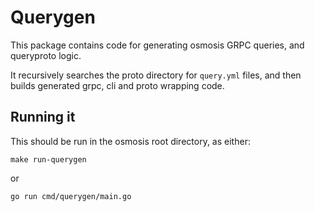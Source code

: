 # Querygen

This package contains code for generating osmosis GRPC queries, and queryproto logic.

It recursively searches the proto directory for `query.yml` files, and then builds generated grpc, cli and proto wrapping code.

## Running it

This should be run in the osmosis root directory, as either:
```
make run-querygen
```
or
```
go run cmd/querygen/main.go
```